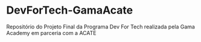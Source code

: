 # DevForTech-GamaAcate
Repositório do Projeto Final da Programa Dev For Tech realizada pela Gama Academy em parceria com a ACATE
